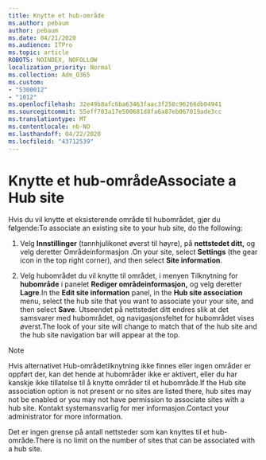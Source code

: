 ```yaml
---
title: Knytte et hub-område
ms.author: pebaum
author: pebaum
ms.date: 04/21/2020
ms.audience: ITPro
ms.topic: article
ROBOTS: NOINDEX, NOFOLLOW
localization_priority: Normal
ms.collection: Adm_O365
ms.custom:
- "5300012"
- "1012"
ms.openlocfilehash: 32e49b8afc6ba63463faac3f258c96266db04941
ms.sourcegitcommit: 55eff703a17e500681d8fa6a87eb067019ade3cc
ms.translationtype: MT
ms.contentlocale: nb-NO
ms.lasthandoff: 04/22/2020
ms.locfileid: "43712539"
---
```

# <a name="associate-a-hub-site"></a><span data-ttu-id="76045-102">Knytte et hub-område</span><span class="sxs-lookup"><span data-stu-id="76045-102">Associate a Hub site</span></span>

<span data-ttu-id="76045-103">Hvis du vil knytte et eksisterende område til hubområdet, gjør du følgende:</span><span class="sxs-lookup"><span data-stu-id="76045-103">To associate an existing site to your hub site, do the following:</span></span>
  
1. <span data-ttu-id="76045-104">Velg **Innstillinger** (tannhjulikonet øverst til høyre), på **nettstedet ditt,** og velg deretter Områdeinformasjon .</span><span class="sxs-lookup"><span data-stu-id="76045-104">On your site, select **Settings** (the gear icon in the top right corner), and then select **Site information**.</span></span>

2. <span data-ttu-id="76045-105">Velg hubområdet du vil knytte til området, i menyen Tilknytning for **hubområde** i panelet **Rediger områdeinformasjon,** og velg deretter **Lagre**.</span><span class="sxs-lookup"><span data-stu-id="76045-105">In the **Edit site information** panel, in the **Hub site association** menu, select the hub site that you want to associate your your site, and then select **Save**.</span></span> <span data-ttu-id="76045-106">Utseendet på nettstedet ditt endres slik at det samsvarer med hubområdet, og navigasjonsfeltet for hubområdet vises øverst.</span><span class="sxs-lookup"><span data-stu-id="76045-106">The look of your site will change to match that of the hub site and the hub site navigation bar will appear at the top.</span></span>

 > [!Note]
><span data-ttu-id="76045-107">Hvis alternativet Hub-områdetilknytning ikke finnes eller ingen områder er oppført der, kan det hende at hubområder ikke er aktivert, eller du har kanskje ikke tillatelse til å knytte områder til et hubområde.</span><span class="sxs-lookup"><span data-stu-id="76045-107">If the Hub site association option is not present or no sites are listed there, hub sites may not be enabled or you may not have permission to associate sites with a hub site.</span></span> <span data-ttu-id="76045-108">Kontakt systemansvarlig for mer informasjon.</span><span class="sxs-lookup"><span data-stu-id="76045-108">Contact your administrator for more information.</span></span>
>
><span data-ttu-id="76045-109">Det er ingen grense på antall nettsteder som kan knyttes til et hub-område.</span><span class="sxs-lookup"><span data-stu-id="76045-109">There is no limit on the number of sites that can be associated with a hub site.</span></span>
  